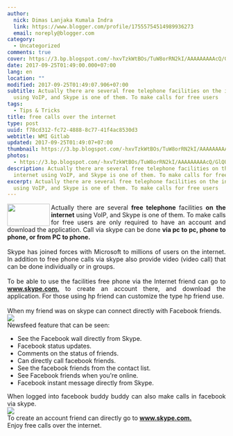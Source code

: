 ```yaml
---
author:
  nick: Dimas Lanjaka Kumala Indra
  link: https://www.blogger.com/profile/17555754514989936273
  email: noreply@blogger.com
category:
  - Uncategorized
comments: true
cover: https://3.bp.blogspot.com/-hxvTzkWtBOs/TuW8orRN2kI/AAAAAAAAAcQ/GlQU_popqJM/s1600/skype.JPG
date: 2017-09-25T01:49:00.000+07:00
lang: en
location: ""
modified: 2017-09-25T01:49:07.906+07:00
subtitle: Actually there are several free telephone facilities on the internet
  using VoIP, and Skype is one of them. To make calls for free users
tags:
  - Tips & Tricks
title: free calls over the internet
type: post
uuid: f78cd312-fc72-4888-8c77-41f4ac8530d3
webtitle: WMI Gitlab
updated: 2017-09-25T01:49:07+07:00
thumbnail: https://3.bp.blogspot.com/-hxvTzkWtBOs/TuW8orRN2kI/AAAAAAAAAcQ/GlQU_popqJM/s1600/skype.JPG
photos:
  - https://3.bp.blogspot.com/-hxvTzkWtBOs/TuW8orRN2kI/AAAAAAAAAcQ/GlQU_popqJM/s1600/skype.JPG
description: Actually there are several free telephone facilities on the
  internet using VoIP, and Skype is one of them. To make calls for free users
excerpt: Actually there are several free telephone facilities on the internet
  using VoIP, and Skype is one of them. To make calls for free users
---
```


<div style="text-align: justify;"><img align="left" height="51" src="https://3.bp.blogspot.com/-hxvTzkWtBOs/TuW8orRN2kI/AAAAAAAAAcQ/GlQU_popqJM/s1600/skype.JPG" width="98"> Actually there are several <b>free telephone</b> facilities <b>on the internet</b> using VoIP, and Skype is one of them. To make calls for free users are only required to have an account and download the application. Call via skype can be done <b>via pc to pc, phone to phone, or from PC to phone.</b> <br><br>Skype has joined forces with Microsoft to millions of users on the internet. In addition to free phone calls via skype also provide video (video call) that can be done individually or in groups. <br><br>To be able to use the facilities free phone via the Internet friend can go to <a href="http://www.skype.com/" rel="noopener noreferer nofollow" target="_blank"><b>www.skype.com.</b></a> to create an account there, and download the application. For those using hp friend can customize the type hp friend use. <br><br>When my friend was on skype can connect directly with Facebook friends. <br><img src="https://4.bp.blogspot.com/-QkOqSmweXI0/TuW8CYED3RI/AAAAAAAAAcE/T7LwX_ucW34/s1600/skype.jpg"><br>Newsfeed feature that can be seen: <br><ul><li> See the Facebook wall directly from Skype. </li><li> Facebook status updates. </li><li> Comments on the status of friends. </li><li> Can directly call facebook friends. </li><li> See the facebook friends from the contact list. </li><li> See Facebook friends when you're online. </li><li> Facebook instant message directly from Skype. </li></ul>When logged into facebook buddy buddy can also make calls in facebook via skype. <br><img src="https://2.bp.blogspot.com/-EJqe7FS4f9c/TuW7Rr7IchI/AAAAAAAAAb4/hXJJi7KWtRM/s1600/skype.jpg"><br>To create an account friend can directly go to <a href="http://www.skype.com/" rel="noopener noreferer nofollow" target="_blank"><b>www.skype.com.</b></a> <br>Enjoy free calls over the internet. </div>